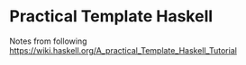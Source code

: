 # Practical Template Haskell
Notes from following <https://wiki.haskell.org/A_practical_Template_Haskell_Tutorial>

